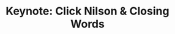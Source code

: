 ---
slug: keynote-3
type: event
event_type: Keynote
title: 'Keynote: Click Nilson & Closing Words'
venue: VOGELFREI
date_time: Friday, April 21st, 14:00
status: ready
stream_recording_url: https://www.youtube.com/watch?v=FSBtvtxP008&t=9084s
schedule:
    -   time: t14:00
        item: $keynote-click-nilson
    -   time: t15:00
        item: "Closing Words"
---